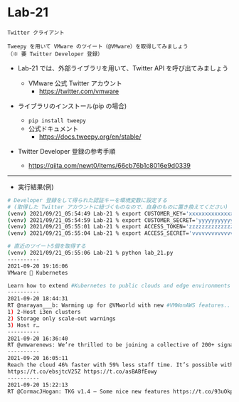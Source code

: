# Lab-21

```text
Twitter クライアント

Tweepy を用いて VMware のツイート（@VMware）を取得してみましょう
（※ 要 Twitter Developer 登録）
```

- Lab-21 では、外部ライブラリを用いて、Twitter API を呼び出てみましょう
  - VMware 公式 Twitter アカウント
    - <https://twitter.com/vmware>

- ライブラリのインストール(pip の場合)
  - `pip install tweepy`
  - 公式ドキュメント
    - <https://docs.tweepy.org/en/stable/>

- Twitter Developer 登録の参考手順
  - <https://qiita.com/newt0/items/66cb76b1c8016e9d0339>

***

- 実行結果(例)

```bash
# Developer 登録をして得られた認証キーを環境変数に設定する
# (取得した Twitter アカウントに紐づくものなので、自身のものに置き換えてください)
(venv) 2021/09/21_05:54:49 Lab-21 % export CUSTOMER_KEY='xxxxxxxxxxxxxxxxxxxx'
(venv) 2021/09/21_05:54:59 Lab-21 % export CUSTOMER_SECRET='yyyyyyyyyyyyyyyyyyyyyyyyyyyyyyyy'
(venv) 2021/09/21_05:55:01 Lab-21 % export ACCESS_TOKEN='zzzzzzzzzzzzzzzzzzzzzzzzzzzzzzz'
(venv) 2021/09/21_05:55:04 Lab-21 % export ACCESS_SECRET='vvvvvvvvvvvvvvvvvvv'

# 直近のツイート5個を取得する
(venv) 2021/09/21_05:55:06 Lab-21 % python lab_21.py 
----------
2021-09-20 19:16:06
VMware 💙 Kubernetes 

Learn how to extend #Kubernetes to public clouds and edge environments at #VMworld 2021. Register now for 100% free &amp; online access → https://t.co/hgvDqqZnKj https://t.co/YtHTP5GAOb
----------
2021-09-20 18:44:31
RT @narayan___b: Warming up for @VMworld with new #VMWonAWS features..
1) 2-Host i3en clusters
2) Storage only scale-out warnings
3) Host r…
----------
2021-09-20 16:36:40
RT @vmwarenews: We’re thrilled to be joining a collective of 200+ signatories focused on actionable change. The time for climate action is…
----------
2021-09-20 16:05:11
Reach the cloud 46% faster with 59% less staff time. It’s possible with #VMware Cloud on #AWS. Learn more from a new @IDC study. 
https://t.co/ebsjtcV25Z https://t.co/asBABfEowy
----------
2021-09-20 15:22:13
RT @CormacJHogan: TKG v1.4 – Some nice new features https://t.co/93uOkpnVoX
```
